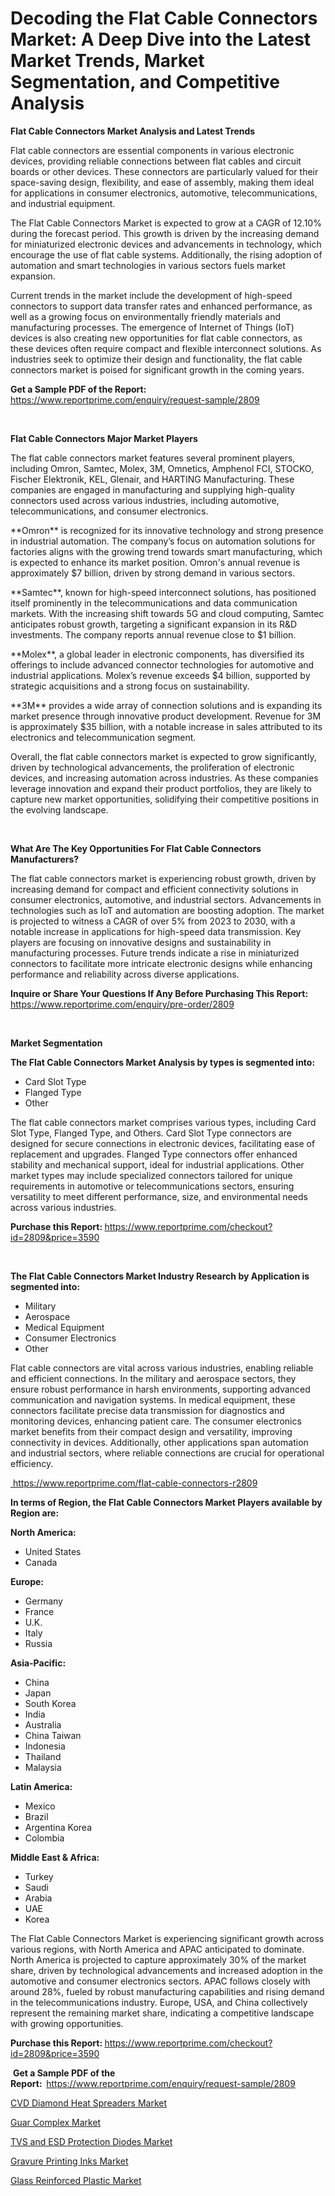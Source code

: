 <p><h1>Decoding the Flat Cable Connectors Market: A Deep Dive into the Latest Market Trends, Market Segmentation, and Competitive Analysis</h1></p><p><strong>Flat Cable Connectors Market Analysis and Latest Trends</strong></p>
<p><p>Flat cable connectors are essential components in various electronic devices, providing reliable connections between flat cables and circuit boards or other devices. These connectors are particularly valued for their space-saving design, flexibility, and ease of assembly, making them ideal for applications in consumer electronics, automotive, telecommunications, and industrial equipment.</p><p>The Flat Cable Connectors Market is expected to grow at a CAGR of 12.10% during the forecast period. This growth is driven by the increasing demand for miniaturized electronic devices and advancements in technology, which encourage the use of flat cable systems. Additionally, the rising adoption of automation and smart technologies in various sectors fuels market expansion. </p><p>Current trends in the market include the development of high-speed connectors to support data transfer rates and enhanced performance, as well as a growing focus on environmentally friendly materials and manufacturing processes. The emergence of Internet of Things (IoT) devices is also creating new opportunities for flat cable connectors, as these devices often require compact and flexible interconnect solutions. As industries seek to optimize their design and functionality, the flat cable connectors market is poised for significant growth in the coming years.</p></p>
<p><strong>Get a Sample PDF of the Report:&nbsp;</strong> <a href="https://www.reportprime.com/enquiry/request-sample/2809">https://www.reportprime.com/enquiry/request-sample/2809</a></p>
<p>&nbsp;</p>
<p><strong>Flat Cable Connectors Major Market Players</strong></p>
<p><p>The flat cable connectors market features several prominent players, including Omron, Samtec, Molex, 3M, Omnetics, Amphenol FCI, STOCKO, Fischer Elektronik, KEL, Glenair, and HARTING Manufacturing. These companies are engaged in manufacturing and supplying high-quality connectors used across various industries, including automotive, telecommunications, and consumer electronics.</p><p>**Omron** is recognized for its innovative technology and strong presence in industrial automation. The company’s focus on automation solutions for factories aligns with the growing trend towards smart manufacturing, which is expected to enhance its market position. Omron's annual revenue is approximately $7 billion, driven by strong demand in various sectors.</p><p>**Samtec**, known for high-speed interconnect solutions, has positioned itself prominently in the telecommunications and data communication markets. With the increasing shift towards 5G and cloud computing, Samtec anticipates robust growth, targeting a significant expansion in its R&D investments. The company reports annual revenue close to $1 billion.</p><p>**Molex**, a global leader in electronic components, has diversified its offerings to include advanced connector technologies for automotive and industrial applications. Molex’s revenue exceeds $4 billion, supported by strategic acquisitions and a strong focus on sustainability.</p><p>**3M** provides a wide array of connection solutions and is expanding its market presence through innovative product development. Revenue for 3M is approximately $35 billion, with a notable increase in sales attributed to its electronics and telecommunication segment.</p><p>Overall, the flat cable connectors market is expected to grow significantly, driven by technological advancements, the proliferation of electronic devices, and increasing automation across industries. As these companies leverage innovation and expand their product portfolios, they are likely to capture new market opportunities, solidifying their competitive positions in the evolving landscape.</p></p>
<p>&nbsp;</p>
<p><strong>What Are The Key Opportunities For Flat Cable Connectors Manufacturers?</strong></p>
<p><p>The flat cable connectors market is experiencing robust growth, driven by increasing demand for compact and efficient connectivity solutions in consumer electronics, automotive, and industrial sectors. Advancements in technologies such as IoT and automation are boosting adoption. The market is projected to witness a CAGR of over 5% from 2023 to 2030, with a notable increase in applications for high-speed data transmission. Key players are focusing on innovative designs and sustainability in manufacturing processes. Future trends indicate a rise in miniaturized connectors to facilitate more intricate electronic designs while enhancing performance and reliability across diverse applications.</p></p>
<p><strong>Inquire or Share Your Questions If Any Before Purchasing This Report:</strong> <a href="https://www.reportprime.com/enquiry/pre-order/2809">https://www.reportprime.com/enquiry/pre-order/2809</a></p>
<p>&nbsp;</p>
<p><strong>Market Segmentation</strong></p>
<p><strong>The Flat Cable Connectors Market Analysis by types is segmented into:</strong></p>
<p><ul><li>Card Slot Type</li><li>Flanged Type</li><li>Other</li></ul></p>
<p><p>The flat cable connectors market comprises various types, including Card Slot Type, Flanged Type, and Others. Card Slot Type connectors are designed for secure connections in electronic devices, facilitating ease of replacement and upgrades. Flanged Type connectors offer enhanced stability and mechanical support, ideal for industrial applications. Other market types may include specialized connectors tailored for unique requirements in automotive or telecommunications sectors, ensuring versatility to meet different performance, size, and environmental needs across various industries.</p></p>
<p><strong>Purchase this Report:&nbsp;</strong><a href="https://www.reportprime.com/checkout?id=2809&price=3590">https://www.reportprime.com/checkout?id=2809&price=3590</a></p>
<p>&nbsp;</p>
<p><strong>The Flat Cable Connectors Market Industry Research by Application is segmented into:</strong></p>
<p><ul><li>Military</li><li>Aerospace</li><li>Medical Equipment</li><li>Consumer Electronics</li><li>Other</li></ul></p>
<p><p>Flat cable connectors are vital across various industries, enabling reliable and efficient connections. In the military and aerospace sectors, they ensure robust performance in harsh environments, supporting advanced communication and navigation systems. In medical equipment, these connectors facilitate precise data transmission for diagnostics and monitoring devices, enhancing patient care. The consumer electronics market benefits from their compact design and versatility, improving connectivity in devices. Additionally, other applications span automation and industrial sectors, where reliable connections are crucial for operational efficiency.</p></p>
<p><a href="https://www.reportprime.com/flat-cable-connectors-r2809">&nbsp;https://www.reportprime.com/flat-cable-connectors-r2809</a></p>
<p><strong>In terms of Region, the Flat Cable Connectors Market Players available by Region are:</strong></p>
<p>
    <p> <strong> North America: </strong>
        <ul>
            <li>United States</li>
            <li>Canada</li>
        </ul>
        </p> 
    <p> <strong> Europe: </strong>
        <ul>
            <li>Germany</li>
            <li>France</li>
            <li>U.K.</li>
            <li>Italy</li>
            <li>Russia</li>
        </ul>
        </p> 
    <p> <strong> Asia-Pacific: </strong>
        <ul>
            <li>China</li>
            <li>Japan</li>
            <li>South Korea</li>
            <li>India</li>
            <li>Australia</li>
            <li>China Taiwan</li>
            <li>Indonesia</li>
            <li>Thailand</li>
            <li>Malaysia</li>
        </ul>
        </p> 
    <p> <strong> Latin America: </strong>
        <ul>
            <li>Mexico</li>
            <li>Brazil</li>
            <li>Argentina Korea</li>
            <li>Colombia</li>
        </ul>
        </p> 
    <p> <strong> Middle East & Africa: </strong>
        <ul>
            <li>Turkey</li>
            <li>Saudi</li>
            <li>Arabia</li>
            <li>UAE</li>
            <li>Korea</li>
        </ul>
    </p>
    </p>
<p><p>The Flat Cable Connectors Market is experiencing significant growth across various regions, with North America and APAC anticipated to dominate. North America is projected to capture approximately 30% of the market share, driven by technological advancements and increased adoption in the automotive and consumer electronics sectors. APAC follows closely with around 28%, fueled by robust manufacturing capabilities and rising demand in the telecommunications industry. Europe, USA, and China collectively represent the remaining market share, indicating a competitive landscape with growing opportunities.</p></p>
<p><strong>Purchase this Report: </strong><a href="https://www.reportprime.com/checkout?id=2809&price=3590">https://www.reportprime.com/checkout?id=2809&price=3590</a></p>
<p>&nbsp;<strong>Get a Sample PDF of the Report:&nbsp;&nbsp;</strong><a href="https://www.reportprime.com/enquiry/request-sample/2809">https://www.reportprime.com/enquiry/request-sample/2809</a></p>
<p><strong></strong></p>
<p><p><a href="https://issuu.com/reportprime-2/docs/cvd-diamond-heat-spreaders-market-s_4c0a263f829860">CVD Diamond Heat Spreaders Market</a></p><p><a href="https://www.linkedin.com/pulse/guar-complex-market-share-size-trends-industry-analysis-report-tapde?trackingId=YnmvtGb%2BSWyC%2FD1%2BW%2FrukA%3D%3D">Guar Complex Market</a></p><p><a href="https://issuu.com/reportprime-2/docs/tvs-and-esd-protection-diodes-marke_66628bdbe32e0d">TVS and ESD Protection Diodes Market</a></p><p><a href="https://www.linkedin.com/pulse/driving-market-forces-gravure-printing-inks-trends-future-cyjcc?trackingId=tcGdgsQYS0yVRvc2HxKvGQ%3D%3D">Gravure Printing Inks Market</a></p><p><a href="https://www.linkedin.com/pulse/glass-reinforced-plastic-market-analysis-report-global-btxdc?trackingId=sLef7qnXQ6q3aWYdlwmpDg%3D%3D">Glass Reinforced Plastic Market</a></p></p>